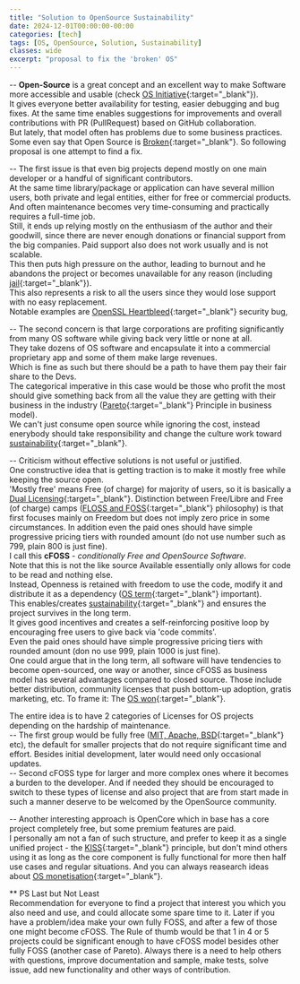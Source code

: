 ```yaml
---
title: "Solution to OpenSource Sustainability"
date: 2024-12-01T00:00:00-00:00
categories: [tech]
tags: [OS, OpenSource, Solution, Sustainability]
classes: wide
excerpt: "proposal to fix the 'broken' OS"
---
```


-- **Open-Source** is a great concept and an excellent way to make Software more accessible and usable (check [OS Initiative](https://opensource.org/){:target="_blank"}).  
It gives everyone better availability for testing, easier debugging and bug fixes. At the same time enables suggestions for improvements and overall contributions with PR (PullRequest) based on GitHub collaboration.  
But lately, that model often has problems due to some business practices. Some even say that Open Source is [Broken](https://www.forbes.com/sites/adrianbridgwater/2019/11/11/is-open-source-broken/?sh=18721f5fd560){:target="_blank"}. So following proposal is one attempt to find a fix.  

-- The first issue is that even big projects depend mostly on one main developer or a handful of significant contributors.  
At the same time library/package or application can have several million users, both private and legal entities, either for free or commercial products.  
And often maintenance becomes very time-consuming and practically requires a full-time job.  
Still, it ends up relying mostly on the enthusiasm of the author and their goodwill, since there are never enough donations or financial support from the big companies. Paid support also does not work usually and is not scalable.  
This then puts high pressure on the author, leading to burnout and he abandons the project or becomes unavailable for any reason (including [jail](https://www.theregister.com/2023/02/15/corejs_russia_open_source/){:target="_blank"}).  
This also represents a risk to all the users since they would lose support with no easy replacement.  
Notable examples are [OpenSSL Heartbleed](https://heartbleed.com/){:target="_blank"} security bug,

-- The second concern is that large corporations are profiting significantly from many OS software while giving back very little or none at all.  
They take dozens of OS software and encapsulate it into a commercial proprietary app and some of them make large revenues.  
Which is fine as such but there should be a path to have them pay their fair share to the Devs.  
The categorical imperative in this case would be those who profit the most should give something back from all the value they are getting with their business in the industry ([Pareto](https://en.wikipedia.org/wiki/Pareto_principle){:target="_blank"} Principle in business model).  
We can't just consume open source while ignoring the cost, instead enerybody should take responsibility and change the culture work toward [sustainability](https://techcrunch.com/2018/06/23/open-source-sustainability/){:target="_blank"}.

-- Criticism without effective solutions is not useful or justified.  
One constructive idea that is getting traction is to make it mostly free while keeping the source open.  
'Mostly free' means Free (of charge) for majority of users, so it is basically a [Dual Licensing](https://duallicensing.com/){:target="_blank"}.
Distinction between Free/Libre and Free (of charge) camps ([FLOSS and FOSS](https://www.gnu.org/philosophy/floss-and-foss.en.html){:target="_blank"} philosophy) is that first focuses mainly on Freedom but does not imply zero price in some circumstances.
In addition even the paid ones should have simple progressive pricing tiers with rounded amount (do not use number such as 799, plain 800 is just fine).  
I call this **cFOSS** - *conditionally Free and OpenSource Software*.  
Note that this is not the like source Available essentially only allows for code to be read and nothing else.  
Instead, Openness is retained with freedom to use the code, modify it and distribute it as a dependency ([OS term](https://danb.me/blog/why-open-source-term-is-important/){:target="_blank"} important).  
This enables/creates [sustainability](https://thenewstack.io/this-week-in-programming-a-manifesto-for-sustainable-open-source-development/){:target="_blank"} and ensures the project survives in the long term.  
It gives good incentives and creates a self-reinforcing positive loop by encouraging free users to give back via 'code commits'.  
Even the paid ones should have simple progressive pricing tiers with rounded amount (don no use 999, plain 1000 is just fine).  
One could argue that in the long term, all software will have tendencies to become open-sourced, one way or another, since cFOSS as business model has several advantages compared to closed source. Those include better distribution, community licenses that push bottom-up adoption, gratis marketing, etc. To frame it: The [OS won](https://aaronstannard.com/sustainable-open-source-software/){:target="_blank"}.

The entire idea is to have 2 categories of Licenses for OS projects depending on the hardship of maintenance.  
-- The first group would be fully free ([MIT, Apache, BSD](https://opensource.stackexchange.com/questions/11109/what-are-the-practical-differences-between-mit-apache-and-bsd-licenses){:target="_blank"} etc), the default for smaller projects that do not require significant time and effort. Besides initial development, later would need only occasional updates.  
-- Second cFOSS type for larger and more complex ones where it becomes a burden to the developer. And if needed they should be encouraged to switch to these types of license and also project that are from start made in such a manner deserve to be welcomed by the OpenSource community.  

-- Another interesting approach is OpenCore which in base has a core project completely free, but some premium features are paid.  
I personally am not a fan of such structure, and prefer to keep it as a single unified project - the [KISS](https://en.wikipedia.org/wiki/KISS_principle){:target="_blank"} principle, but don't mind others using it as long as the core component is fully functional for more then half use cases and regular situations.
And you can always reasearch ideas about [OS monetisation](https://www.scaleway.com/en/blog/how-to-monetize-your-open-source-project/){:target="_blank"}.

** PS Last but Not Least  
Recommendation for everyone to find a project that interest you which you also need and use, and could allocate some spare time to it.
Later if you have a problem/idea make your own fully FOSS, and after a few of those one might become cFOSS.
The Rule of thumb would be that 1 in 4 or 5 projects could be significant enough to have cFOSS model besides other fully FOSS (another case of Pareto).
Always there is a need to help others with questions, improve documentation and sample, make tests, solve issue, add new functionality and other ways of contribution.  

